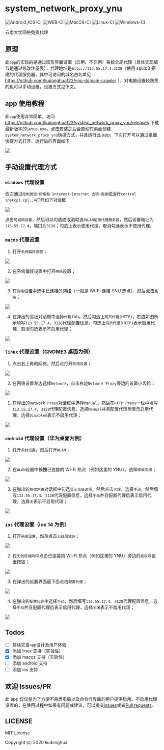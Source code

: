 # system_network_proxy_ynu

![Android_IOS-CI](https://github.com/liudonghua123/system_network_proxy_ynu/workflows/Android_IOS-CI/badge.svg)
![WEB-CI](https://github.com/liudonghua123/system_network_proxy_ynu/workflows/WEB-CI/badge.svg)
![MacOS-CI](https://github.com/liudonghua123/system_network_proxy_ynu/workflows/MacOS-CI/badge.svg)
![Linux-CI](https://github.com/liudonghua123/system_network_proxy_ynu/workflows/Linux-CI/badge.svg)
![Windows-CI](https://github.com/liudonghua123/system_network_proxy_ynu/workflows/Windows-CI/badge.svg)

云南大学网络免费代理

## 原理

此`app`的实现的是通过图形界面设置（启用、不启用）系统全局代理（具体实现细节是通过修改注册表），代理地址是`http://113.55.17.4:3128`（使用 squid3 搭建的代理服务器，其中可访问的域名白名单见 https://github.com/liudonghua123/ynu-domain-crawler ），对电脑设置较熟悉的也可以手动设置，设置方式见下文。

## app 使用教程

此`app`使用非常简单，访问 https://github.com/liudonghua123/system_network_proxy_ynu/releases 下载最新版本的`Setup.exe`，点击安装之后会自动在桌面创建 `system_network_proxy_ynu`快捷方式，并且运行此 app，下次打开可以通过桌面快捷方式打开，运行后的界面如下

![](resources/app_snapshot.png)

## 手动设置代理方式

### `windows` 代理设置

依次通过`控制面饭`-`网络和 Internet`-`Internet 选项`-`连接`或运行`control inetcpl.cpl,,4`打开如下对话框

![](resources/windows_proxy_settings.png)

点击`局域网设置`，然后可以勾选或取消勾选`为LAN使用代理服务器`，然后设置地址为`113.55.17.4`，端口为`3128`；勾选上表示使用代理，取消勾选表示不使用代理。

### `macos` 代理设置

1. 打开`系统偏好设置`；

![](resources/macos_proxy_settings_1.png)

2. 在系统偏好设置中打开`网络`设置；

![](resources/macos_proxy_settings_2.png)

3. 在`网络`设置中选中已连接的网络（一般是 Wi-Fi 连接 YNU 热点），然后点击`高级`；

![](resources/macos_proxy_settings_3.png)

4. 在弹出的高级对话框中选择`代理`Tab，然后勾选上`网页代理(HTTP)`，右边如图所示填写`113.55.17.4`、`3128`代理配置信息，勾选上`网页代理(HTTP)`表示启用代理，取消勾选表示不启用代理；

![](resources/macos_proxy_settings_4.png)

### `linux` 代理设置（GNOME3 桌面为例）

1. 点击右上角的网络，然后点打开`网络设置`；

![](resources/linux_proxy_settings_1.png)

2. 在网络设置左边选择`Network`，点击右边`Network Proxy`旁边的设置小齿轮；

![](resources/linux_proxy_settings_2.png)

1. 在弹出的`Network Proxy`对话框中选择`Manual`，然后在`HTTP Proxy`一栏中填写`113.55.17.4`、`3128`代理配置信息，选择`Manual`并且配置代理后表示启用代理，选择`Disabled`表示不启用代理；

![](resources/linux_proxy_settings_3.png)

### `android` 代理设置（华为桌面为例）

1. 打开`系统设置`，然后打开`WLAN`；

![](resources/android_proxy_settings_1.png)

2. 在`WLAN`设置中**长按**已连接的 Wi-Fi 热点（例如这里的 YNU），选择`修改网络`；

![](resources/android_proxy_settings_2.png)

3. 在弹出的`修改网络`对话框中勾选`显示高级选项`，然后点击`代理`，选择`手动`，然后填写`113.55.17.4`、`3128`代理配置信息，选择`手动`并且配置代理后表示启用代理，选择`无`表示不启用代理；

![](resources/android_proxy_settings_3.png)

### `ios` 代理设置（ios 14 为例）

1. 打开`系统设置`，然后点击`无线局域网`；

![](resources/ios_proxy_settings_1.png)

2. 在`无线局域网`中点击已连接的 Wi-Fi 热点（例如这里的 YNU）旁边的`感叹号`设置按钮；

![](resources/ios_proxy_settings_2.png)

3. 在弹出的设置界面最下面点击`配置代理`；

![](resources/ios_proxy_settings_3.png)

4. 在弹出的`配置代理`中选择`手动`，然后填写`113.55.17.4`、`3128`代理配置信息，选择`手动`并且配置代理后表示启用代理，选择`关闭`表示不启用代理；

![](resources/ios_proxy_settings_4.png)

## Todos

- [ ] 持续完善`app`设计及用户体验
- [x] 添加 linux 支持（实验性）
- [x] 添加 macos 支持（实验性）
- [ ] 添加 android 支持
- [ ] 添加 ios 支持

## 欢迎 Issues/PR

此 app 仅仅是为了方便不熟悉电脑以及命令行界面的用户提供启用、不启用代理设置的，在使用过程中如果有问题或建议，可以提交[issues](https://github.com/liudonghua123/system_network_proxy_ynu/issues)或者[Pull requests](https://github.com/liudonghua123/system_network_proxy_ynu/pulls).

## LICENSE

MIT License

Copyright (c) 2020 liudonghua
